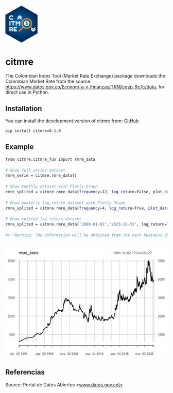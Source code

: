 [<img src="man/figures/logo.png" width="100">](https://github.com/SergioFinances/citmre_development_python.git)

# citmre

The Colombian Index Tool (Market Rate Exchange) package downloads the 
Colombian Market Rate from the source:
<https://www.datos.gov.co/Econom-a-y-Finanzas/TRM/ceyp-9c7c/data>, for
direct use in Python.

## Installation

You can install the development version of citmre from:
[GitHub](https://github.com/SergioFinances/citmre_development_python.git)

```bash
pip install citmre=0.1.0
```
## Example

```bash
from citmre.citmre_fun import rmre_data

# Show full series dataset
rmre_serie = citmre.rmre_data()

# Show monthly dataset with Plotly Graph
rmre_splited = citmre.rmre_data(frequency=12, log_return=False, plot_data=True)

# Show quaterly log_return dataset with Plotly Graph
rmre_splited = citmre.rmre_data(frequency=4, log_return=True, plot_data=True, type="mean")

# Show splited log return dataset
rmre_splited = citmre.rmre_data('2000-01-01','2023-12-31', log_return=True)

#> "Warning: The information will be obtained from the next business day, as the desired date is a holiday or weekend."
```

![](man/figures/README-example-1.png)

## Referencias

Source: Portal de Datos Abiertos \<www.datos.gov.co\>